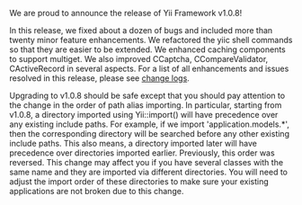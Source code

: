 We are proud to announce the release of Yii Framework v1.0.8!

In this release, we fixed about a dozen of bugs and included more than twenty minor feature enhancements. We refactored the yiic shell commands so that they are easier to be extended. We enhanced caching components to support multiget. We also improved CCaptcha, CCompareValidator, CActiveRecord in several aspects. For a list of all enhancements and issues resolved in this release, please see [change logs](http://www.yiiframework.com/files/CHANGELOG-1.0.8.txt).

Upgrading to v1.0.8 should be safe except that you should pay attention to the change in the order of path alias importing. In particular, starting from v1.0.8, a directory imported using Yii::import() will have precedence over any existing include paths. For example, if we import 'application.models.*', then the corresponding directory will be searched before any other existing include paths. This also means, a directory imported later will have precedence over directories imported earlier. Previously, this order was reversed. This change may affect you if you have several classes with the same name and they are imported via different directories. You will need to adjust the import order of these directories to make sure your existing applications are not broken due to this change.